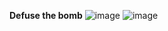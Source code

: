 **Defuse the bomb**
![image](https://github.com/user-attachments/assets/c822f20c-7c4b-4cc5-b051-c9a93c99f7b0)
![image](https://github.com/user-attachments/assets/8922aac1-b12a-47c7-848b-b84bf11bb574)
